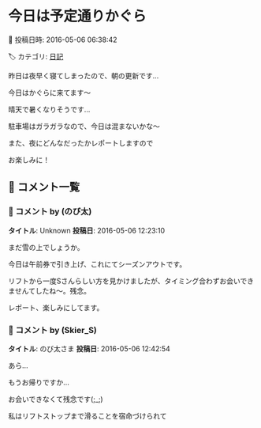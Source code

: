 # 今日は予定通りかぐら

📅 投稿日時: 2016-05-06 06:38:42

🏷️ カテゴリ: [日記](cc4b5682fb7b8b144980957a978653fb0.md)

昨日は夜早く寝てしまったので、朝の更新です…


今日はかぐらに来てます～


晴天で暑くなりそうです…


駐車場はガラガラなので、今日は混まないかな～





また、夜にどんなだったかレポートしますので


お楽しみに！

## 💬 コメント一覧

### 💬 コメント by (のび太)
**タイトル**: Unknown
**投稿日**: 2016-05-06 12:23:10

まだ雪の上でしょうか。

今日は午前券で引き上げ、これにてシーズンアウトです。

リフトから一度Sさんらしい方を見かけましたが、タイミング合わずお会いできませんてしたね～。残念。

レポート、楽しみにしてます。

### 💬 コメント by (Skier_S)
**タイトル**: のび太さま
**投稿日**: 2016-05-06 12:42:54

あら…

もうお帰りですか…

お会いできなくて残念です(;_;)

私はリフトストップまで滑ることを宿命づけられて

